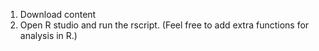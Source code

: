 1. Download content
2. Open R studio and run the rscript.
(Feel free to add extra functions for analysis in R.)
